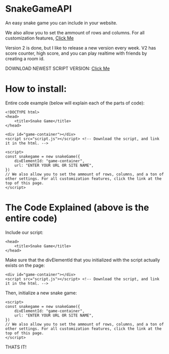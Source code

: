 # SnakeGameAPI
An easy snake game you can include in your website.

We also allow you to set the ammount of rows and columns. For all customization features, [Click Me](customization/readme.md)

Version 2 is done, but I like to release a new version every week. V2 has score counter, high score, and you can play realtime with friends by creating a room id.

DOWNLOAD NEWEST SCRIPT VERSION: [Click Me](versions/1.0.0/script.js)

# How to install:
Entire code example (below will explain each of the parts of code): 
```
<!DOCTYPE html>
<head>
    <title>Snake Game</title> 
</head>

<div id="game-container"></div>
<script src="script.js"></script> <!-- Download the script, and link it in the html. -->

<script>
const snakegame = new snakeGame({
    divElementId: "game-container",
    url: "ENTER YOUR URL OR SITE NAME",
})
// We also allow you to set the ammount of rows, columns, and a ton of other settings. For all customization features, click the link at the top of this page.
</script>
```
# The Code Explained (above is the entire code)
Include our script:
```
<head>
    <title>Snake Game</title> 
</head>
```
Make sure that the divElementId that you initialized with the script actually exists on the page:
```
<div id="game-container"></div>
<script src="script.js"></script> <!-- Download the script, and link it in the html. -->
```
Then, initialize a new snake game:
```
<script>
const snakegame = new snakeGame({
    divElementId: "game-container",
    url: "ENTER YOUR URL OR SITE NAME",
})
// We also allow you to set the ammount of rows, columns, and a ton of other settings. For all customization features, click the link at the top of this page.
</script>
```
THATS IT!
